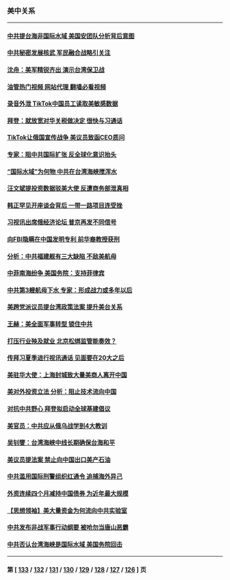### 美中关系
---
#### [中共提台海非国际水域 美国安团队分析背后意图](../../pages/nf1412576/n13762899.md?06201245) 
#### [中共秘密发展核武 军民融合战略引关注](../../pages/nf1412576/n13762850.md?06201245) 
#### [沈舟：美军精锐齐出 演示台湾保卫战](../../pages/nf1412576/n13762508.md?06201245) 
#### [油管热门视频 网站代理 翻墙必看视频](http://209.222.30.114:81/youtube.html?06201245)
#### [录音外泄 TikTok中国员工读取美敏感数据](../../pages/nf1412576/n13762495.md?06201245) 
#### [拜登：就放宽对华关税做决定 很快与习通话](../../pages/nf1412576/n13762428.md?06201245) 
#### [TikTok让俄国宣传战争 美议员致函CEO质问](../../pages/nf1412576/n13762112.md?06201245) 
#### [专家：阻中共国际扩张 反全球化意识抬头](../../pages/nf1412576/n13761868.md?06201245) 
#### [“国际水域”为何物 中共在台湾海峡搅浑水](../../pages/nf1412576/n13762058.md?06201245) 
#### [汪文斌提投资数据驳美大使 反遭商务部泄真相](../../pages/nf1412576/n13761701.md?06201245) 
#### [韩正罕见开座谈会背后 一带一路项目连受挫](../../pages/nf1412576/n13761858.md?06201245) 
#### [习视讯出席俄经济论坛 普京再发不同信号](../../pages/nf1412576/n13761933.md?06201245) 
#### [向FBI隐瞒在中国发明专利 前华裔教授获刑](../../pages/nf1412576/n13761839.md?06201245) 
#### [分析：中共福建舰有三大缺陷 不敌美航母](../../pages/nf1412576/n13761846.md?06201245) 
#### [中菲南海纷争 美国务院：支持菲律宾](../../pages/nf1412576/n13761795.md?06201245) 
#### [中共第3艘航母下水 专家：形成战力或多年以后](../../pages/nf1412576/n13761788.md?06201245) 
#### [美跨党派议员提台湾政策法案 提升美台关系](../../pages/nf1412576/n13761597.md?06201245) 
#### [王赫：美全面军事转型 锁住中共](../../pages/nf1412576/n13761307.md?06201245) 
#### [打压行业殃及就业 北京松绑监管能奏效？](../../pages/nf1412576/n13761130.md?06201245) 
#### [传拜习夏季进行视讯通话 见面要在20大之后](../../pages/nf1412576/n13761110.md?06201245) 
#### [美驻华大使：上海封城致大量美商人离开中国](../../pages/nf1412576/n13761148.md?06201245) 
#### [美对外投资立法 分析：阻止技术流向中国](../../pages/nf1412576/n13761103.md?06201245) 
#### [对抗中共野心 拜登拟启动全球基建倡议](../../pages/nf1412576/n13761108.md?06201245) 
#### [美官员：中共应从俄乌战学到4大教训](../../pages/nf1412576/n13760917.md?06201245) 
#### [吴钊燮：台湾海峡中线长期确保台海和平](../../pages/nf1412576/n13760922.md?06201245) 
#### [美议员提法案 禁止向中国出口美产石油](../../pages/nf1412576/n13760641.md?06201245) 
#### [中共滥用国际刑警组织红通令 追捕海外异己](../../pages/nf1412576/n13760626.md?06201245) 
#### [外资连续四个月减持中国债券 为近年最大规模](../../pages/nf1412576/n13760407.md?06201245) 
#### [【思想领袖】美大量资金为何流向中共实验室](../../pages/nf1412576/n13740268.md?06201245) 
#### [中共发布非战军事行动纲要 被呛勿当唐山恶霸](../../pages/nf1412576/n13760399.md?06201245) 
#### [中共否认台湾海峡是国际水域 美国务院回击](../../pages/nf1412576/n13760335.md?06201245) 

---
#### 第 [ [133](./133.md?06201245) / [132](./132.md?06201245) / [131](./131.md?06201245) / [130](./130.md?06201245) / [129](./129.md?06201245) / [128](./128.md?06201245) / [127](./127.md?06201245) / [126](./126.md?06201245) ] 页
